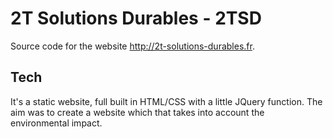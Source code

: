 # 2T Solutions Durables - 2TSD
Source code for the website <http://2t-solutions-durables.fr>.

## Tech
It's a static website, full built in HTML/CSS with a little JQuery function. The aim was to create a website which that takes into account the environmental impact.
